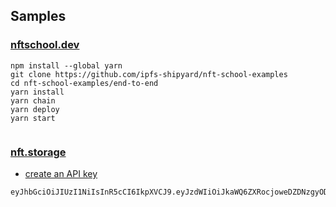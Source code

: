 ## Samples
### [nftschool.dev](https://nftschool.dev/tutorial/end-to-end-experience/#getting-set-up)
```
npm install --global yarn
git clone https://github.com/ipfs-shipyard/nft-school-examples
cd nft-school-examples/end-to-end
yarn install
yarn chain
yarn deploy
yarn start


```
### [nft.storage](https://nft.storage/)
- [create an API key](https://nft.storage/manage/)
```
eyJhbGciOiJIUzI1NiIsInR5cCI6IkpXVCJ9.eyJzdWIiOiJkaWQ6ZXRocjoweDZDNzgyODJDOTkxYUEzMjg0OUNmMzYyZEQwOEI0RDlDMDE0NEM2QzEiLCJpc3MiOiJuZnQtc3RvcmFnZSIsImlhdCI6MTYyODg0NDI2MjExNiwibmFtZSI6Im5mdC1zY2hvb2wifQ.PXdFt6qYR3AqJ0wPR9FO8UqHM1ALpEYfd_KOY8I44Xs
```

